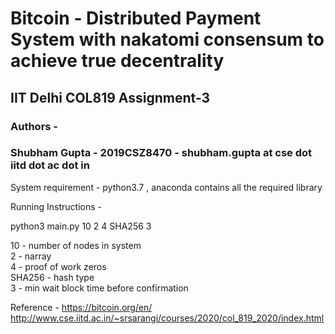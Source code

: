 # Bitcoin - Distributed Payment System with nakatomi consensum to achieve true decentrality
## IIT Delhi COL819 Assignment-3
### Authors - 
### Shubham Gupta - 2019CSZ8470 - shubham.gupta at cse dot iitd dot ac dot in

System requirement - 
python3.7 , anaconda contains all the required library

Running Instructions - 

python3 main.py 10 2 4 SHA256 3

10 - number of nodes in system <br/>
2 - narray <br/>
4 - proof of work zeros <br/>
SHA256 - hash type <br/>
3 - min wait block time before confirmation <br/>




Reference -
https://bitcoin.org/en/ <br/>
http://www.cse.iitd.ac.in/~srsarangi/courses/2020/col_819_2020/index.html <br/>
